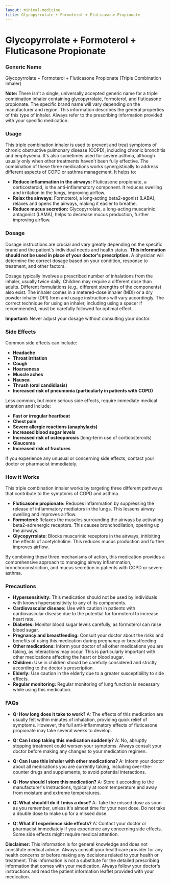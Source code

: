 ```yaml
---
layout: minimal-medicine
title: Glycopyrrolate + Formoterol + Fluticasone Propionate
---
```


# Glycopyrrolate + Formoterol + Fluticasone Propionate
### Generic Name
Glycopyrrolate + Formoterol + Fluticasone Propionate (Triple Combination Inhaler)


**Note:**  There isn't a single, universally accepted generic name for a triple combination inhaler containing glycopyrrolate, formoterol, and fluticasone propionate.  The specific brand name will vary depending on the manufacturer and region.  This information describes the general properties of this type of inhaler.  Always refer to the prescribing information provided with your specific medication.


### Usage

This triple combination inhaler is used to prevent and treat symptoms of chronic obstructive pulmonary disease (COPD), including chronic bronchitis and emphysema. It's also sometimes used for severe asthma, although usually only when other treatments haven't been fully effective.  The combination of these three medications works synergistically to address different aspects of COPD or asthma management.  It helps to:

* **Reduce inflammation in the airways:** Fluticasone propionate, a corticosteroid, is the anti-inflammatory component.  It reduces swelling and irritation in the lungs, improving airflow.
* **Relax the airways:** Formoterol, a long-acting beta2-agonist (LABA), relaxes and opens the airways, making it easier to breathe.
* **Reduce mucus secretion:** Glycopyrrolate, a long-acting muscarinic antagonist (LAMA), helps to decrease mucus production, further improving airflow.


### Dosage

Dosage instructions are crucial and vary greatly depending on the specific brand and the patient's individual needs and health status.  **This information should not be used in place of your doctor's prescription.**  A physician will determine the correct dosage based on your condition, response to treatment, and other factors.

Dosage typically involves a prescribed number of inhalations from the inhaler, usually twice daily.  Children may require a different dose than adults.  Different formulations (e.g., different strengths of the components) also exist. The inhaler comes in a metered-dose inhaler (MDI) or a dry powder inhaler (DPI) form and usage instructions will vary accordingly.  The correct technique for using an inhaler, including using a spacer if recommended, must be carefully followed for optimal effect.

**Important:** Never adjust your dosage without consulting your doctor.


### Side Effects

Common side effects can include:

* **Headache**
* **Throat irritation**
* **Cough**
* **Hoarseness**
* **Muscle aches**
* **Nausea**
* **Thrush (oral candidiasis)**
* **Increased risk of pneumonia (particularly in patients with COPD)**


Less common, but more serious side effects, require immediate medical attention and include:

* **Fast or irregular heartbeat**
* **Chest pain**
* **Severe allergic reactions (anaphylaxis)**
* **Increased blood sugar levels**
* **Increased risk of osteoporosis** (long-term use of corticosteroids)
* **Glaucoma**
* **Increased risk of fractures**


If you experience any unusual or concerning side effects, contact your doctor or pharmacist immediately.


### How it Works

This triple combination inhaler works by targeting three different pathways that contribute to the symptoms of COPD and asthma.

* **Fluticasone propionate:**  Reduces inflammation by suppressing the release of inflammatory mediators in the lungs.  This lessens airway swelling and improves airflow.
* **Formoterol:** Relaxes the muscles surrounding the airways by activating beta2-adrenergic receptors. This causes bronchodilation, opening up the airways.
* **Glycopyrrolate:** Blocks muscarinic receptors in the airways, inhibiting the effects of acetylcholine. This reduces mucus production and further improves airflow.


By combining these three mechanisms of action, this medication provides a comprehensive approach to managing airway inflammation, bronchoconstriction, and mucus secretion in patients with COPD or severe asthma.


### Precautions

* **Hypersensitivity:**  This medication should not be used by individuals with known hypersensitivity to any of its components.
* **Cardiovascular disease:**  Use with caution in patients with cardiovascular disease due to the potential for formoterol to increase heart rate.
* **Diabetes:**  Monitor blood sugar levels carefully, as formoterol can raise blood sugar.
* **Pregnancy and breastfeeding:**  Consult your doctor about the risks and benefits of using this medication during pregnancy or breastfeeding.
* **Other medications:**  Inform your doctor of all other medications you are taking, as interactions may occur.  This is particularly important with other medications affecting the heart or blood sugar.
* **Children:** Use in children should be carefully considered and strictly according to the doctor's prescription.
* **Elderly:**  Use caution in the elderly due to a greater susceptibility to side effects.
* **Regular monitoring:**  Regular monitoring of lung function is necessary while using this medication.



### FAQs

* **Q: How long does it take to work?** A: The effects of this medication are usually felt within minutes of inhalation, providing quick relief of symptoms. However, the full anti-inflammatory effects of fluticasone propionate may take several weeks to develop.

* **Q: Can I stop taking this medication suddenly?** A: No, abruptly stopping treatment could worsen your symptoms. Always consult your doctor before making any changes to your medication regimen.

* **Q: Can I use this inhaler with other medications?** A: Inform your doctor about all medications you are currently taking, including over-the-counter drugs and supplements, to avoid potential interactions.

* **Q: How should I store this medication?** A: Store it according to the manufacturer's instructions, typically at room temperature and away from moisture and extreme temperatures.

* **Q: What should I do if I miss a dose?** A: Take the missed dose as soon as you remember, unless it's almost time for your next dose. Do not take a double dose to make up for a missed dose.

* **Q: What if I experience side effects?** A: Contact your doctor or pharmacist immediately if you experience any concerning side effects.  Some side effects might require medical attention.


**Disclaimer:** This information is for general knowledge and does not constitute medical advice. Always consult your healthcare provider for any health concerns or before making any decisions related to your health or treatment.  This information is not a substitute for the detailed prescribing information that comes with your medication.  Always follow your doctor's instructions and read the patient information leaflet provided with your medication.
